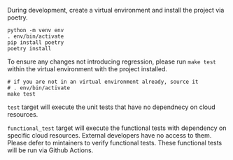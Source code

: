 During development, create a virtual environment and install the project via poetry.

```console
python -m venv env
. env/bin/activate
pip install poetry
poetry install
```

To ensure any changes not introducing regression, please run `make test` within the virtual environment
with the project installed.

```console
# if you are not in an virtual environment already, source it
# . env/bin/activate
make test
```

`test` target will execute the unit tests that have no dependnecy on cloud resources.

`functional_test` target will execute the functional tests with dependency on specific cloud resources.
External developers have no access to them. Please defer to mintainers to verify functional tests.
These functional tests will be run via Github Actions.
